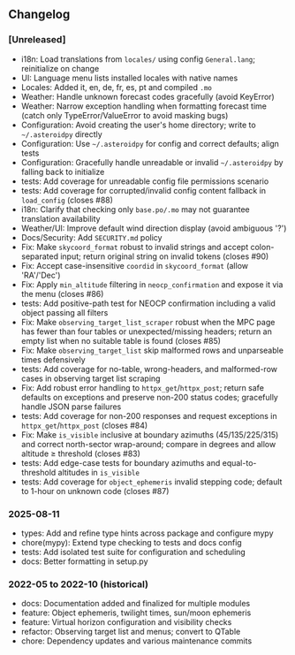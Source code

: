 ## Changelog

### [Unreleased]
- i18n: Load translations from `locales/` using config `General.lang`; reinitialize on change
- UI: Language menu lists installed locales with native names
- Locales: Added it, en, de, fr, es, pt and compiled `.mo`
- Weather: Handle unknown forecast codes gracefully (avoid KeyError)
- Weather: Narrow exception handling when formatting forecast time (catch only TypeError/ValueError to avoid masking bugs)
- Configuration: Avoid creating the user's home directory; write to `~/.asteroidpy` directly
- Configuration: Use `~/.asteroidpy` for config and correct defaults; align tests
- Configuration: Gracefully handle unreadable or invalid `~/.asteroidpy` by falling back to initialize
- tests: Add coverage for unreadable config file permissions scenario
- tests: Add coverage for corrupted/invalid config content fallback in `load_config` (closes #88)
- i18n: Clarify that checking only `base.po/.mo` may not guarantee translation availability
- Weather/UI: Improve default wind direction display (avoid ambiguous '?')
- Docs/Security: Add `SECURITY.md` policy
- Fix: Make `skycoord_format` robust to invalid strings and accept colon-separated input; return original string on invalid tokens (closes #90)
- Fix: Accept case-insensitive `coordid` in `skycoord_format` (allow 'RA'/'Dec')
- Fix: Apply `min_altitude` filtering in `neocp_confirmation` and expose it via the menu (closes #86)
- tests: Add positive-path test for NEOCP confirmation including a valid object passing all filters
- Fix: Make `observing_target_list_scraper` robust when the MPC page has fewer than four tables or unexpected/missing headers; return an empty list when no suitable table is found (closes #85)
- Fix: Make `observing_target_list` skip malformed rows and unparseable times defensively
- tests: Add coverage for no-table, wrong-headers, and malformed-row cases in observing target list scraping
- Fix: Add robust error handling to `httpx_get`/`httpx_post`; return safe defaults on exceptions and preserve non-200 status codes; gracefully handle JSON parse failures
- tests: Add coverage for non-200 responses and request exceptions in `httpx_get`/`httpx_post` (closes #84)
- Fix: Make `is_visible` inclusive at boundary azimuths (45/135/225/315) and correct north-sector wrap-around; compare in degrees and allow altitude ≥ threshold (closes #83)
- tests: Add edge-case tests for boundary azimuths and equal-to-threshold altitudes in `is_visible`
- tests: Add coverage for `object_ephemeris` invalid stepping code; default to 1-hour on unknown code (closes #87)

### 2025-08-11
- types: Add and refine type hints across package and configure mypy
- chore(mypy): Extend type checking to tests and docs config
- tests: Add isolated test suite for configuration and scheduling
- docs: Better formatting in setup.py

### 2022-05 to 2022-10 (historical)
- docs: Documentation added and finalized for multiple modules
- feature: Object ephemeris, twilight times, sun/moon ephemeris
- feature: Virtual horizon configuration and visibility checks
- refactor: Observing target list and menus; convert to QTable
- chore: Dependency updates and various maintenance commits
